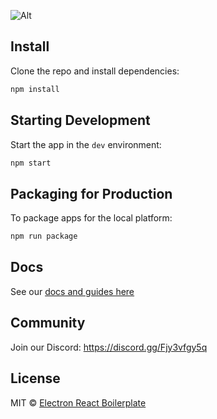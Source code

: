 ![Alt](https://repobeats.axiom.co/api/embed/86dd67d3fee6e91669f88e18310a51ec6e9d7199.svg "Repobeats analytics image")

## Install

Clone the repo and install dependencies:

```bash
npm install
```

## Starting Development

Start the app in the `dev` environment:

```bash
npm start
```

## Packaging for Production

To package apps for the local platform:

```bash
npm run package
```

## Docs

See our [docs and guides here](https://electron-react-boilerplate.js.org/docs/installation)

## Community

Join our Discord: <https://discord.gg/Fjy3vfgy5q>

## License

MIT © [Electron React Boilerplate](https://github.com/electron-react-boilerplate)
